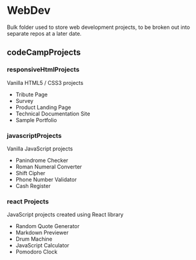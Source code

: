 # WebDev
Bulk folder used to store web development projects, to be broken out into separate repos at a later date.

## codeCampProjects

### responsiveHtmlProjects
Vanilla HTML5 / CSS3 projects
 - Tribute Page
 - Survey
 - Product Landing Page
 - Technical Documentation Site
 - Sample Portfolio

### javascriptProjects
Vanilla JavaScript projects
 - Panindrome Checker
 - Roman Numeral Converter
 - Shift Cipher
 - Phone Number Validator
 - Cash Register

### react Projects
JavaScript projects created using React library
 - Random Quote Generator
 - Markdown Previewer
 - Drum Machine
 - JavaScript Calculator
 - Pomodoro Clock
